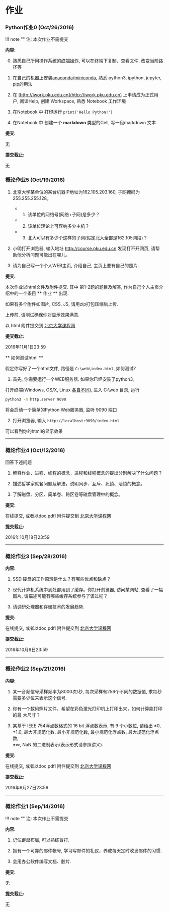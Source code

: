 作业
===

<a name="lab0"></a>
### Python作业0 (Oct/26/2016)

!!! note ""
    注: 本次作业不需提交

**内容:**

0. 熟悉自己所用操作系统的[终端操作](cmd.md), 可以在终端下复制、查看文件, 改变当前路径等

1. 在自己的机器上安装[anaconda](https://mirror.tuna.tsinghua.edu.cn/anaconda/archive/)/[miniconda](https://mirror.tuna.tsinghua.edu.cn/anaconda/miniconda/), 熟悉 python3, ipython, jupyter, pip的用法

2. 在 [http://iwork.pku.edu.cn](http://iwork.pku.edu.cn) 上申请成为正式用户, 阅读Help, 创建 Workspace, 熟悉 Notebook 工作环境

3. 在Notebook 中 打印运行 `print('Hello Python!')`

4. 在Notebook 中 创建一个 **markdown** 类型的Cell, 写一段markdown 文本

**提交:**

无

**提交截止:**

无
<a name="ihw5"></a>
### 概论作业5 (Oct/19/2016)

1. 北京大学某单位的某台机器IP地址为162.105.203.160, 子网掩码为255.255.255.128，

    - 1) 该单位的网络号(网络+子网)是多少？

    - 2) 该单位理论上可容纳多少主机？

    - 3) 北大可以有多少个这样的子网(假定北大全部是162.105网段)？

2. 小明打开浏览器, 输入地址 http://course.pku.edu.cn 发现打不开网页, 请帮助他分析问题可能出在哪儿。

3. 请为自己写一个个人WEB主页, 介绍自己, 主页上要有自己的照片.

**提交:**

本次作业以html文件及附件提交. 其中 第1-2题的题目及解答, 作为自己个人主页介绍中的一个条目 ** 作业 ** 出现.

如果有多个附件如图片, CSS, JS, 请用zip打包压缩后上传.

上传前, 请测试确保你对显示效果满意.

以 html 附件提交到 [北京大学课程网](http://course.pku.edu.cn)

**提交截止:**

2016年11月1日23:59

** 如何测试html **

假定你写好了一个html文件, 路径是 `C:\web\index.html`,  如何测试?

1. 首先, 你需要运行一个WEB服务器. 如果你已经安装了python3, 

打开终端(Windows, OS/X, Linux [各自不同](cmd.md)), 进入 C:\web 目录, 运行 

```bash
python3 -m http.server 9090
```

将会启动一个简单的Python Web服务器, 监听 9090 端口

2. 打开浏览器, 输入 `http://localhost:9090/index.html`

可以看到你的html的显示效果

----

<a name="ihw4"></a>
### 概论作业4 (Oct/12/2016)

回答下述问题

1. 解释作业、进程、线程的概念，进程和线程概念的提出分别解决了什么问题？

2. 描述哲学家就餐问题及解法，说明同步、互斥、死锁、活锁的概念。

3. 了解磁盘、分区、简单卷、跨区卷等磁盘管理中的概念。

**提交:**

在线提交, 或者以doc,pdfl 附件提交到 [北京大学课程网](http://course.pku.edu.cn)

**提交截止:**

2016年10月18日23:59

<hr>

<a name="ihw3"></a>
### 概论作业3 (Sep/28/2016)

**内容:**

1. SSD 硬盘的工作原理是什么？有哪些优点和缺点？

2. 现代计算机系统中到处都用到了缓存。你打开浏览器, 访问某网站, 查看了一幅图片, 请描述可能有哪些缓存系统参与了该过程？

3. 请调研处理器和存储技术的发展趋势.

**提交:**

在线提交, 或者以doc,pdfl 附件提交到 [北京大学课程网](http://course.pku.edu.cn)

**提交截止:**

2016年10月9日23:59

<hr>


<a name="ihw2"></a>
### 概论作业2 (Sep/21/2016)

**内容:**

1. 某一音频信号采样频率为8000次/秒, 每次采样有256个不同的数据值, 求每秒
需要多少位来表示这个信号. 

2. 你有一个数码照片文件，希望在彩色激光打印机上打印出来，如何计算能打印的最
大尺寸？

3. 某基于 IEEE 754浮点数格式的 16 bit 浮点数表示, 有 9 个小数位, 请给出 
±0, ±1.0, 最大非规范化数, 最小非规范化数, 最小规范化浮点数, 最大规范化浮点数,  
±∞,  NaN 的二进制表示(表示形式请参照讲义).

**提交:**

在线提交, 或者以doc,pdfl 附件提交到 [北京大学课程网](http://course.pku.edu.cn)

**提交截止:**

2016年9月27日23:59

<hr>

<a name="ihw1"></a>
### 概论作业1 (Sep/14/2016)

!!! note ""
    注: 本次作业不需提交

**内容:**

1. 记住键盘布局, 可以熟练盲打.

2. 拥有一个可靠的邮件帐号, 学习写邮件的礼仪，养成每天定时收发邮件的习惯.

3. 会用办公软件编写文档、胶片.

**提交:**

无

**提交截止:**

无
